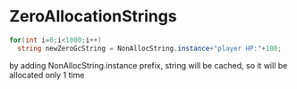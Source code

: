 # ZeroAllocationStrings

```csharp
for(int i=0;i<1000;i++) 
  string newZeroGcString = NonAllocString.instance+"player HP:"+100;
```

by adding NonAllocString.instance prefix, string will be cached, so it will be allocated only 1 time
